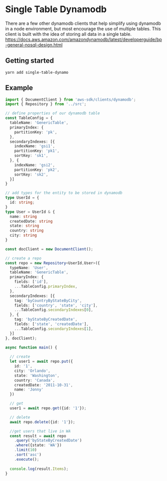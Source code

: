 # Single Table Dynamodb

There are a few other dynamodb clients that help simplify using dynamodb in a node environment, but most encourage the use of multiple tables.  This client is built with the idea of storing all data in a single table. https://docs.aws.amazon.com/amazondynamodb/latest/developerguide/bp-general-nosql-design.html

## Getting started

```
yarn add single-table-dynamo
```

## Example

```typescript
import { DocumentClient } from 'aws-sdk/clients/dynamodb';
import { Repository } from '../src';

// define properties of our dynamodb table
const TableConfig = {
  tableName: 'GenericTable',
  primaryIndex: {
    partitionKey: 'pk',
  },
  secondaryIndexes: [{
    indexName: 'gsi1',
    partitionKey: 'pk1',
    sortKey: 'sk1',
  }, {
    indexName: 'gsi2',
    partitionKey: 'pk2',
    sortKey: 'sk2',
  }]
}

// add types for the entity to be stored in dynamodb
type UserId = {
  id: string;
}
type User = UserId & {
  name: string
  createdDate: string
  state: string
  country: string
  city: string
}

const docClient = new DocumentClient();

// create a repo
const repo = new Repository<UserId,User>({
  typeName: 'User',
  tableName: 'GenericTable',
  primaryIndex: {
    fields: ['id'],
    ...TableConfig.primaryIndex,
  },
  secondaryIndexes: [{
    tag: 'byCountryByStateByCity',
    fields: ['country', 'state', 'city'],
    ...TableConfig.secondaryIndexes[0],
  }, {
    tag: 'byStateByCreatedDate',
    fields: ['state', 'createdDate'],
    ...TableConfig.secondaryIndexes[1],
  }]
}, docClient);

async function main() {
  
  // create
  let user1 = await repo.put({
    id: '1',
    city: 'Orlando',
    state: 'Washington',
    country: 'Canada',
    createdDate: '2011-10-31',
    name: 'Jonny'
  })

  // get
  user1 = await repo.get({id: '1'});

  // delete
  await repo.delete({id: '1'});

  //get users that live in WA
  const result = await repo
    .query('byStateByCreatedDate')
    .where({state: 'WA'})
    .limit(10)
    .sort('asc')
    .execute();
  
  console.log(result.Items);
}
```
